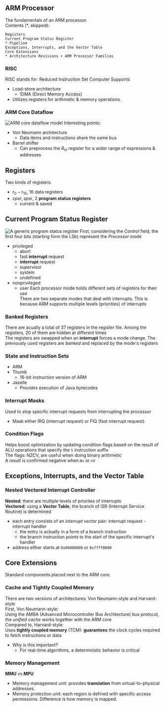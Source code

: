 ## ARM Processor
The fundamentals of an ARM processor.<br>
Contents (*, skipped):
```
Registers
Current Program Status Register
* Pipeline
Exceptions, Interrupts, and the Vector Table
Core Extensions
* Architecture Revisions + ARM Processor Families
```

### RISC
RISC stands for: Reduced Instruction Set Computer
Supports:
* Load-store architecture
  * !DMA (Direct Memory Access)
* Utilizes registers for arithmetic & memory operations

### ARM Core Dataflow
![ARM core dataflow model](https://github.com/young170/2024-1-MA/blob/main/assets/images/ARM_core_dataflow_model.png)
Interesting points:
* Von Neumann architecture
  * Data items and instructions share the same bus
* Barrel shifter
  * Can preprocess the $R_m$ register for a wider range of expressions & addresses

## Registers
Two kinds of registers:
* $r_0-r_{15}$, 16 data registers
* $cpsr, spsr$, 2 **program status registers**
  * current & saved

## Current Program Status Register
![A generic program status register](https://github.com/young170/2024-1-MA/blob/main/assets/images/program_status_register.png)
First, considering the *Control* field, the first four bits (starting form the LSb) represent the *Processor mode*<br>
* privileged
  * abort
  * fast **interrupt** request
  * **interrupt** request
  * supervisor
  * system
  * undefined
* nonprivileged
  * user
Each processor mode holds different sets of registers for their use<br>
There are two separate modes that deal with interrupts. This is because ARM supports multiple levels (priorities) of interrupts<br>

### Banked Registers
There are acually a total of 37 registers in the register file. Among the registers, 20 of them are hidden at different times<br>
The registers are swapped when an **interrupt** forces a mode change. The previously used registers are *banked* and replaced by the mode's registers<br>

### State and Instruction Sets
* ARM
* Thumb
  * 16-bit instruction version of ARM
* Jazelle
  * Provides execution of Java bytecodes
 
### Interrupt Masks
Used to stop specific interrupt requests from interrupting the processor
* Mask either IRQ (interrupt request) or FIQ (fast interrupt request)

### Condition Flags
Helps boost optimization by updating condition flags based on the result of ALU operations that specify the `S` instruction suffix<br>
The flags: NZCV, are useful when doing binary arithmetic<br>
A result is confirmed negative when `Nv` or `nV`<br>

## Exceptions, Interrupts, and the Vector Table

### Nested Vectored Interrupt Controller
**Nested**: there are multiple levels of priorites of interrupts<br>
**Vectored**: using a **Vector Table**, the branch of ISR (Interrupt Service Routine) is determined
* each entry consists of an *interrupt vector* pair: interrupt request - interrupt handler
  * the <interrupt handler> entry is actually in a form of a branch instruction
  * the branch instruction points to the start of the specific interrupt's handler
* address either starts at `0x00000000` or `0xffff0000`

## Core Extensions
Standard components placed next to the ARM core.

### Cache and Tightly Coupled Memory
There are two versions of architectures: Von Neumann-style and Harvard-style<br>
First, Von Neumann-style:<br>
Using the AMBA (Advanced Microcontroller Bus Architecture) bus protocol, the *unified cache* works together with the ARM core<br>
Compared to, Harvard-style:<br>
Uses **tightly coupled memory** (TCM): **guarantees** the clock cycles required to fetch instructions or data
* Why is this important?
  * For real-time algorithms, a deterministic behavior is critical
 
### Memory Management
**MMU** vs **MPU**
* Memory management unit: provides **translation** from virtual-to-physical addresses.
* Memory protection unit: each region is defined with specific access permissions.
Difference is how memory is mapped.
